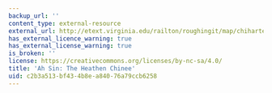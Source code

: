 ```yaml
---
backup_url: ''
content_type: external-resource
external_url: http://etext.virginia.edu/railton/roughingit/map/chiharte.html
has_external_licence_warning: true
has_external_license_warning: true
is_broken: ''
license: https://creativecommons.org/licenses/by-nc-sa/4.0/
title: 'Ah Sin: The Heathen Chinee'
uid: c2b3a513-bf43-4b8e-a840-76a79ccb6258
---
```

